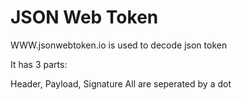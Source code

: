 





# JSON Web Token

WWW.jsonwebtoken.io  is used to decode json token

It has 3 parts:

Header, Payload, Signature
All are seperated by a dot